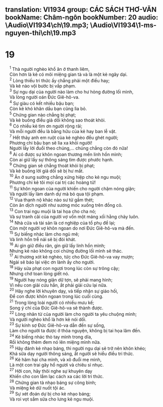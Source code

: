 translation: VI1934
group: CÁC SÁCH THƠ-VĂN
bookName: Châm-ngôn 
bookNumber: 20
audio: \Audio\VI1934\ch\19.mp3; \Audio\VI1934\1-ms-nguyen-thi\ch\19.mp3
-------

<div class="title"><h1>19</h1></div>
<span class="verse ch_19_1"> <sup>1</sup> Thà người nghèo khổ ăn ở thanh liêm, <br/> Còn hơn là kẻ có môi miệng gian tà và là một kẻ ngây dại. <br/></span>
<span class="verse ch_19_2"> <sup>2</sup> Lòng thiếu tri thức ấy chẳng phải một điều hay; <br/> Vả kẻ nào vội bước bị vấp phạm. <br/></span>
<span class="verse ch_19_3"> <sup>3</sup> Sự ngu dại của người nào làm cho hư hỏng đường lối mình, <br/> Và lòng người oán Đức Giê-hô-va. <br/></span>
<span class="verse ch_19_4"> <sup>4</sup> Sự giàu có kết nhiều bậu bạn; <br/> Còn kẻ khó khăn dầu bạn cũng lìa bỏ. <br/></span>
<span class="verse ch_19_5"> <sup>5</sup> Chứng gian nào chẳng bị phạt; <br/> Và kẻ buông điều giả dối không sao thoát khỏi. <br/></span>
<span class="verse ch_19_6"> <sup>6</sup> Có nhiều kẻ tìm ơn người rộng rãi; <br/> Và mỗi người đều là bằng hữu của kẻ hay ban lễ vật. <br/></span>
<span class="verse ch_19_7"> <sup>7</sup> Hết thảy anh em ruột của kẻ nghèo đều ghét người; <br/> Phương chi bậu bạn sẽ lìa xa khỏi người! <br/> Người lấy lời đuổi theo chúng,… chúng chẳng còn đó nữa! <br/></span>
<span class="verse ch_19_8"> <sup>8</sup> Ai có được sự khôn ngoan thương mến linh hồn mình; <br/> Còn ai giữ lấy sự thông sáng tìm được phước hạnh. <br/></span>
<span class="verse ch_19_9"> <sup>9</sup> Chứng gian sẽ chẳng thoát khỏi bị phạt; <br/> Và kẻ buông lời giả dối sẽ bị hư mất. <br/></span>
<span class="verse ch_19_10"> <sup>10</sup> Ăn ở sung sướng chẳng xứng hiệp cho kẻ ngu muội; <br/> Phương chi kẻ tôi mọi cai trị các hoàng tử! <br/></span>
<span class="verse ch_19_11"> <sup>11</sup> Sự khôn ngoan của người khiến cho người chậm nóng giận; <br/> Và người lấy làm danh dự mà bỏ qua tội phạm. <br/></span>
<span class="verse ch_19_12"> <sup>12</sup> Vua thạnh nộ khác nào sư tử gầm thét; <br/> Còn ân dịch người như sương móc xuống trên đồng cỏ. <br/></span>
<span class="verse ch_19_13"> <sup>13</sup> Con trai ngu muội là tai họa cho cha nó; <br/> Và sự tranh cãi của người vợ vốn một máng xối hằng chảy luôn. <br/></span>
<span class="verse ch_19_14"> <sup>14</sup> Nhà cửa và tài sản là cơ nghiệp của tổ phụ để lại; <br/> Còn một người vợ khôn ngoan do nơi Đức Giê-hô-va mà đến. <br/></span>
<span class="verse ch_19_15"> <sup>15</sup> Sự biếng nhác làm cho ngủ mê; <br/> Và linh hồn trễ nải sẽ bị đói khát. <br/></span>
<span class="verse ch_19_16"> <sup>16</sup> Ai gìn giữ điều răn, gìn giữ lấy linh hồn mình; <br/> Nhưng kẻ nào không coi chừng đường lối mình sẽ thác. <br/></span>
<span class="verse ch_19_17"> <sup>17</sup> Ai thương xót kẻ nghèo, tức cho Đức Giê-hô-va vay mượn; <br/> Ngài sẽ báo lại việc ơn lành ấy cho người. <br/></span>
<span class="verse ch_19_18"> <sup>18</sup> Hãy sửa phạt con ngươi trong lúc còn sự trông cậy; <br/> Nhưng chớ toan lòng giết nó. <br/></span>
<span class="verse ch_19_19"> <sup>19</sup> Người hay nóng giận dữ tợn, sẽ phải mang hình; <br/> Vì nếu con giải cứu hắn, ắt phải giải cứu lại nữa. <br/></span>
<span class="verse ch_19_20"> <sup>20</sup> Hãy nghe lời khuyên dạy, và tiếp nhận sự giáo hối, <br/> Để con được khôn ngoan trong lúc cuối cùng. <br/></span>
<span class="verse ch_19_21"> <sup>21</sup> Trong lòng loài người có nhiều mưu kế; <br/> Song ý chỉ của Đức Giê-hô-va sẽ thành được. <br/></span>
<span class="verse ch_19_22"> <sup>22</sup> Lòng nhân từ của người làm cho người ta yêu chuộng mình; <br/> Và người nghèo khổ là hơn kẻ nói dối. <br/></span>
<span class="verse ch_19_23"> <sup>23</sup> Sự kính sợ Đức Giê-hô-va dẫn đến sự sống, <br/> Làm cho người ta được ở thỏa nguyện, không bị tai họa lâm đến. <br/></span>
<span class="verse ch_19_24"> <sup>24</sup> Kẻ biếng nhác thò tay mình trong dĩa, <br/> Rồi không thèm đem nó lên miệng mình nữa. <br/></span>
<span class="verse ch_19_25"> <sup>25</sup> Hãy đánh kẻ nhạo báng, thì người ngu dại sẽ trở nên khôn khéo; <br/> Khá sửa dạy người thông sáng, ắt người sẽ hiểu điều tri thức. <br/></span>
<span class="verse ch_19_26"> <sup>26</sup> Kẻ hãm hại cha mình, và xô đuổi mẹ mình, <br/> Là một con trai gây hổ ngươi và chiêu sỉ nhục. <br/></span>
<span class="verse ch_19_27"> <sup>27</sup> Hỡi con, hãy thôi nghe sự khuyên dạy <br/> Khiến cho con lầm lạc cách xa các lời tri thức. <br/></span>
<span class="verse ch_19_28"> <sup>28</sup> Chứng gian tà nhạo báng sự công bình; <br/> Và miệng kẻ dữ nuốt tội ác. <br/></span>
<span class="verse ch_19_29"> <sup>29</sup> Sự xét đoán dự bị cho kẻ nhạo báng; <br/> Và roi vọt sắm sửa cho lưng kẻ ngu muội. <br/> <br/></span>
